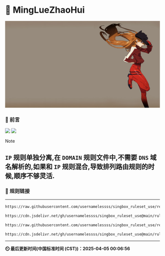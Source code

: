 
# 🧸 MingLueZhaoHui
![](https://raw.githubusercontent.com/usernamelessss/picture-bed/main/images/202504042256831.jpg)
### 📣 前言
![](https://shields.io/badge/-移除重复规则-ff69b4) ![](https://shields.io/badge/-IP&nbsp;规则单独存放不与&nbsp;DOMAIN&nbsp;等混合-green)
> [!NOTE]
**`IP` 规则单独分离,在 `DOMAIN` 规则文件中,不需要 `DNS` 域名解析的,如果和 `IP` 规则混合,导致排列路由规则的时候,顺序不够灵活.**
---

###  🔗 规则链接
---

```url
https://raw.githubusercontent.com/usernamelessss/singbox_ruleset_use/refs/heads/main/rule/MingLueZhaoHui/MingLueZhaoHui_No_IP.json
```

```url
https://cdn.jsdelivr.net/gh/usernamelessss/singbox_ruleset_use@main/rule/MingLueZhaoHui/MingLueZhaoHui_No_IP.json
```

```url
https://raw.githubusercontent.com/usernamelessss/singbox_ruleset_use/refs/heads/main/rule/MingLueZhaoHui/MingLueZhaoHui_No_IP.srs
```

```url
https://cdn.jsdelivr.net/gh/usernamelessss/singbox_ruleset_use@main/rule/MingLueZhaoHui/MingLueZhaoHui_No_IP.srs
```

---
**⏲️ 最后更新时间(中国标准时间 (CST))：2025-04-05 00:06:56**